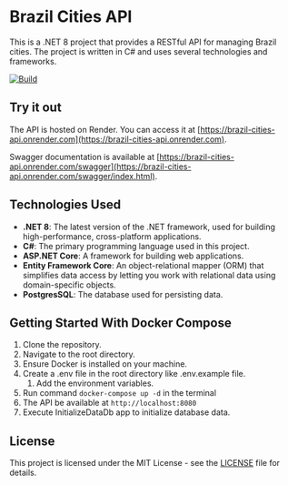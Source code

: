 # Brazil Cities API

This is a .NET 8 project that provides a RESTful API for managing Brazil cities. The project is written in C# and uses several technologies and frameworks.

[![Build](https://github.com/lucasfm95/brazil-cities-api/actions/workflows/build.yml/badge.svg)](https://github.com/lucasfm95/brazil-cities-api/actions/workflows/build.yml)

## Try it out

The API is hosted on Render. You can access it at [https://brazil-cities-api.onrender.com](https://brazil-cities-api.onrender.com).

Swagger documentation is available at [https://brazil-cities-api.onrender.com/swagger](https://brazil-cities-api.onrender.com/swagger/index.html).

## Technologies Used

- **.NET 8**: The latest version of the .NET framework, used for building high-performance, cross-platform applications.
- **C#**: The primary programming language used in this project.
- **ASP.NET Core**: A framework for building web applications.
- **Entity Framework Core**: An object-relational mapper (ORM) that simplifies data access by letting you work with relational data using domain-specific objects.
- **PostgresSQL**: The database used for persisting data.

## Getting Started With Docker Compose

1. Clone the repository.
2. Navigate to the root directory.
3. Ensure Docker is installed on your machine.
4. Create a .env file in the root directory like .env.example file.
    1. Add the environment variables.
5. Run command `docker-compose up -d` in the terminal
6. The API be available at `http://localhost:8080`
7. Execute InitializeDataDb app to initialize database data.

## License

This project is licensed under the MIT License - see the [LICENSE](LICENSE) file for details.